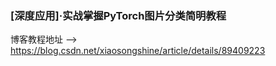 ### [深度应用]·实战掌握PyTorch图片分类简明教程
博客教程地址 --> https://blog.csdn.net/xiaosongshine/article/details/89409223
